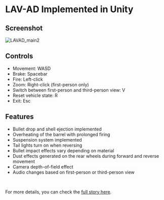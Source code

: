 # **LAV-AD Implemented in Unity**

## Screenshot

![LAVAD_main2](https://github.com/kiw6024/LAV-AD/assets/96360829/4f7f529a-0ab5-4025-af15-9df1f6e60d67)

## Controls

- Movement: WASD
- Brake: Spacebar
- Fire: Left-click
- Zoom: Right-click (first-person only)
- Switch between first-person and third-person view: V
- Reset vehicle state: R
- Exit: Esc

## Features

- Bullet drop and shell ejection implemented
- Overheating of the barrel with prolonged firing
- Suspension system implemented
- Tail lights turn on when reversing
- Bullet impact effects vary depending on material
- Dust effects generated on the rear wheels during forward and reverse movement
- Camera depth-of-field effect
- Audio changes based on first-person or third-person view

<br>

For more details, you can check the [full story here](https://hyngng.github.io/posts/lavad/).